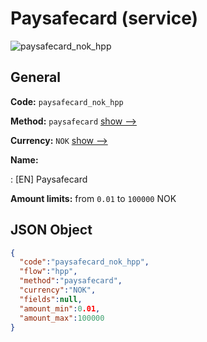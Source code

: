 
# Paysafecard (service) 
![paysafecard_nok_hpp](https://static.openfintech.io/payment_methods/paysafecard_nok_hpp/logo.svg?w=400&c=v0.59.26#w200)  

## General 
 
**Code:** `paysafecard_nok_hpp` 
 
**Method:** `paysafecard` 
 [show -->](/payment-methods/paysafecard/) 
 
**Currency:** `NOK` [show -->](/currencies/NOK/) 
 
**Name:** 
 
:	[EN] Paysafecard 
 
**Amount limits:** from `0.01` to `100000` NOK 

## JSON Object 

```json
{
  "code":"paysafecard_nok_hpp",
  "flow":"hpp",
  "method":"paysafecard",
  "currency":"NOK",
  "fields":null,
  "amount_min":0.01,
  "amount_max":100000
}
```  
